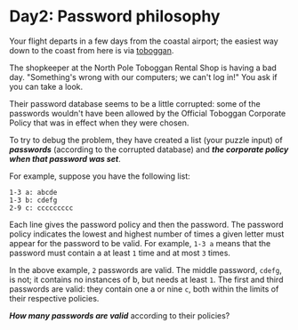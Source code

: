 # Day2: Password philosophy

Your flight departs in a few days from the coastal airport; the easiest way down to the coast from here is via [toboggan](https://en.wikipedia.org/wiki/Toboggan).

The shopkeeper at the North Pole Toboggan Rental Shop is having a bad day.
"Something's wrong with our computers; we can't log in!"
You ask if you can take a look.

Their password database seems to be a little corrupted: some of the passwords wouldn't have been allowed by the Official Toboggan Corporate Policy that was in effect when they were chosen.

To try to debug the problem, they have created a list (your puzzle input) of ***passwords*** (according to the corrupted database)
and ***the corporate policy when that password was set***.

For example, suppose you have the following list:
```
1-3 a: abcde
1-3 b: cdefg
2-9 c: ccccccccc
```
Each line gives the password policy and then the password.
The password policy indicates the lowest and highest number of times a given letter must appear for the password to be valid.
For example, `1-3 a` means that the password must contain a at least `1` time and at most `3` times.

In the above example, `2` passwords are valid.
The middle password, `cdefg`, is not; it contains no instances of b, but needs at least `1`.
The first and third passwords are valid: they contain one a or nine `c`, both within the limits of their respective policies.

***How many passwords are valid*** according to their policies?